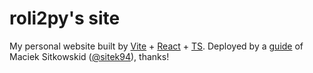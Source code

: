 # roli2py's site
My personal website built by [Vite](https://vite.dev/) + [React](https://react.dev/) + [TS](https://typescriptlang.org/). Deployed by a [guide](https://github.com/sitek94/vite-deploy-demo) of Maciek Sitkowskid \([@sitek94](https://github.com/sitek94)\), thanks!
